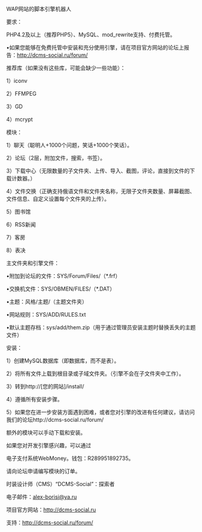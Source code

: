 WAP网站的脚本引擎机器人

要求：

PHP4.2及以上（推荐PHP5）、MySQL、mod_rewrite支持、付费托管。

•如果您能够在免费托管中安装和充分使用引擎，请在项目官方网站的论坛上报告：http://dcms-social.ru/forum/ 

推荐库（如果没有这些库，可能会缺少一些功能）：

1）iconv

2）FFMPEG

3）GD

4）mcrypt

模块：

1）聊天（聪明人+1000个问题，笑话+1000个笑话）。

2）论坛（2层，附加文件，搜索，书签）。

3）下载中心（无限数量的子文件夹、上传、导入、截图，评论，直接到文件的下载计数器。）

4）文件交换（正确支持俄语文件和文件夹名称，无限子文件夹数量、屏幕截图、文件信息、自定义设置每个文件夹的上传）。

5）图书馆

6）RSS新闻

7）客房

8）表决

主文件夹和引擎文件：

•附加到论坛的文件：SYS/Forum/Files/（*.frf）

•交换机文件：SYS/OBMEN/FILES/（*.DAT）

•主题：风格/主题/（主题文件夹）

•网站规则：SYS/ADD/RULES.txt

•默认主题存档：sys/add/them.zip（用于通过管理员安装主题时替换丢失的主题文件）

安装：

1）创建MySQL数据库（即数据库，而不是表）。

2）将所有文件上载到根目录或子域文件夹。（引擎不会在子文件夹中工作）。

3）转到http://[您的网站]/install/

4）遵循所有安装步骤。

5）如果您在进一步安装方面遇到困难，或者您对引擎的改进有任何建议，请访问我们的论坛http://dcms-social.ru/forum/

额外的模块可以手动下载和安装。

如果您对开发引擎感兴趣，可以通过

电子支付系统WebMoney。钱包：R289951892735。

请向论坛申请编写模块的订单。

时装设计师（CMS）“DCMS-Social”：探索者

电子邮件：alex-borisi@ya.ru

项目官方网站：http://dcms-social.ru

支持：http://dcms-social.ru/forum/